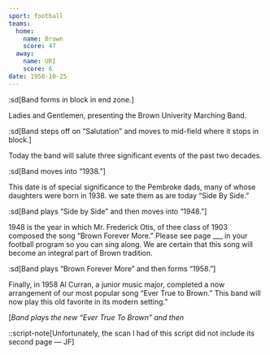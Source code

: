 ```yaml
---
sport: football
teams:
  home:
    name: Brown
    score: 47
  away:
    name: URI
    score: 6
date: 1958-10-25
---
```


:sd[Band forms in block in end zone.]

Ladies and Gentlemen, presenting the Brown Univerity Marching Band.

:sd[Band steps off on “Salutation” and moves to mid-field where it stops in block.]

Today the band will salute three significant events of the past two decades.

:sd[Band moves into “1938.”]

This date is of special significance to the Pembroke dads, many of whose daughters were born in 1938. we sate them as are today “Side By Side.”

:sd[Band plays “Side by Side” and then moves into “1948.”]

1948 is the year in which Mr. Frederick Otis, of thee class of 1903 composed the song “Brown Forever More.” Please see page \_\_\_ in your football program so you can sing along. We are certain that this song will become an integral part of Brown tradition.

:sd[Band plays “Brown Forever More” and then forms “1958.”]

Finally, in 1958 Al Curran, a junior music major, completed a now arrangement of our most popular song “Ever True to Brown.” This band will now play this old favorite in its modern setting.”

[_Band plays the new “Ever True To Brown” and then_

::script-note[Unfortunately, the scan I had of this script did not include its second page — JF]

